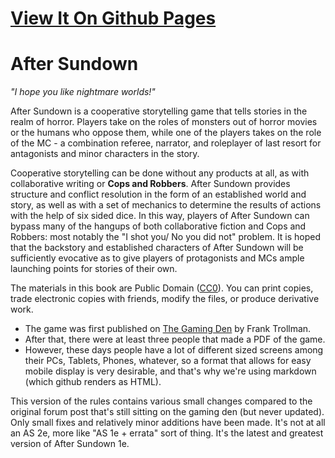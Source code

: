 
# [View It On Github Pages](https://thegamingden.github.io/after-sundown/)

# After Sundown

_"I hope you like nightmare worlds!"_

After Sundown is a cooperative storytelling game that tells stories in the realm
of horror. Players take on the roles of monsters out of horror movies or the
humans who oppose them, while one of the players takes on the role of the MC - a
combination referee, narrator, and roleplayer of last resort for antagonists and
minor characters in the story.

Cooperative storytelling can be done without any products at all, as with
collaborative writing or **Cops and Robbers**. After Sundown provides structure
and conflict resolution in the form of an established world and story, as well
as with a set of mechanics to determine the results of actions with the help of
six sided dice. In this way, players of After Sundown can bypass many of the
hangups of both collaborative fiction and Cops and Robbers: most notably the "I
shot you/ No you did not" problem. It is hoped that the backstory and
established characters of After Sundown will be sufficiently evocative as to
give players of protagonists and MCs ample launching points for stories of their
own.

The materials in this book are Public Domain \([CC0](LICENSE.txt)\). You can
print copies, trade electronic copies with friends, modify the files, or produce
derivative work.

* The game was first published on [The Gaming
  Den](http://tgdmb.com/viewtopic.php?t=52316) by Frank Trollman.
* After that, there were at least three people that made a PDF of the game.
* However, these days people have a lot of different sized screens among their
  PCs, Tablets, Phones, whatever, so a format that allows for easy mobile
  display is very desirable, and that's why we're using markdown (which github
  renders as HTML).

This version of the rules contains various small changes compared to the
original forum post that's still sitting on the gaming den (but never updated).
Only small fixes and relatively minor additions have been made. It's not at all
an AS 2e, more like "AS 1e + errata" sort of thing. It's the latest and greatest
version of After Sundown 1e.

